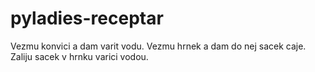 # pyladies-receptar
Vezmu konvici a dam varit vodu.
Vezmu hrnek a dam do nej sacek caje.
Zaliju sacek v hrnku varici vodou.

